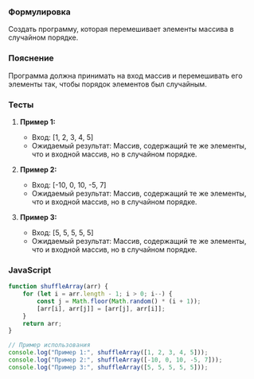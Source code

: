 

### Формулировка
Создать программу, которая перемешивает элементы массива в случайном порядке.

### Пояснение
Программа должна принимать на вход массив и перемешивать его элементы так, чтобы порядок элементов был случайным.

### Тесты

1. **Пример 1:**
   - Вход: [1, 2, 3, 4, 5]
   - Ожидаемый результат: Массив, содержащий те же элементы, что и входной массив, но в случайном порядке.

2. **Пример 2:**
   - Вход: [-10, 0, 10, -5, 7]
   - Ожидаемый результат: Массив, содержащий те же элементы, что и входной массив, но в случайном порядке.

3. **Пример 3:**
   - Вход: [5, 5, 5, 5, 5]
   - Ожидаемый результат: Массив, содержащий те же элементы, что и входной массив, но в случайном порядке.

### JavaScript
```javascript
function shuffleArray(arr) {
    for (let i = arr.length - 1; i > 0; i--) {
        const j = Math.floor(Math.random() * (i + 1));
        [arr[i], arr[j]] = [arr[j], arr[i]];
    }
    return arr;
}

// Пример использования
console.log("Пример 1:", shuffleArray([1, 2, 3, 4, 5]));
console.log("Пример 2:", shuffleArray([-10, 0, 10, -5, 7]));
console.log("Пример 3:", shuffleArray([5, 5, 5, 5, 5]));
```

